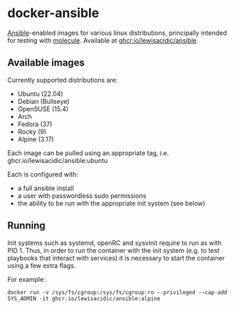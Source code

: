 # docker-ansible

[Ansible](https://docs.ansible.com/ansible/latest/index.html)-enabled images for
various linux distributions, principally intended for testing with 
[molecule](https://molecule.readthedocs.io/en/latest/).
Available at [ghcr.io/lewisacidic/ansible](https://ghcr.io/lewisacidic/ansible).

## Available images

Currently supported distributions are:

- Ubuntu (22.04)
- Debian (Bullseye)
- OpenSUSE (15.4)
- Arch
- Fedora (37)
- Rocky (9)
- Alpine (3.17)

Each image can be pulled using an appropriate tag, i.e. ghcr.io/lewisacidic/ansible:ubuntu

Each is configured with:

- a full ansible install
- a user with passwordless sudo permissions
- the ability to be run with the appropriate init system (see below)

## Running

Init systems such as systemd, openRC and sysvinit require to run as with PID 1.
Thus, in order to run the container with the init system (e.g. to test playbooks
that interact with services) it is necessary to start the container using a few
extra flags.

For example:

```shell
docker run -v /sys/fs/cgroup:/sys/fs/cgroup:ro --privileged --cap-add SYS_ADMIN -it ghcr.io/lewisacidic/ansible:alpine
```



